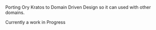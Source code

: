 Porting Ory Kratos to Domain Driven Design so it can used with other domains.



Currently a work in Progress
